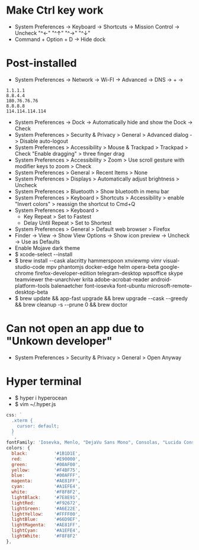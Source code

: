 Make Ctrl key work
=====
* System Preferences -> Keyboard -> Shortcuts -> Mission Control -> Uncheck "^←" "^↑" "^→" "^↓"
* Command + Option + D -> Hide dock

Post-installed
=====
* System Preferences -> Network -> Wi-FI -> Advanced -> DNS -> + ->
```
1.1.1.1
8.8.4.4
180.76.76.76
8.8.8.8
114.114.114.114
```
* System Preferences -> Dock -> Automatically hide and show the Dock -> Check
* System Preferences > Security & Privacy > General > Advanced dialog -> Disable auto-logout
* System Preferences > Accessibility > Mouse & Trackpad > Trackpad > Check "Enable dragging" > three finger drag
* System Preferences > Accessibility > Zoom > Use scroll gesture with modifier keys to zoom > Check
* System Preferences > General > Recent Items > None
* System Preferences > Displays > Automatically adjust brightness > Uncheck
* System Preferences > Bluetooth > Show bluetooth in menu bar
* System Preferences > Keyboard > Shortcuts > Accessibility > enable "Invert colors" > reassign the shortcut to Cmd+Q
* System Preferences > Keyboard >
    * Key Repeat > Set to Fastest
    * Delay Until Repeat > Set to Shortest
* System Preferences > General > Default web browser > Firefox
* Finder -> View -> Show View Options -> Show icon preview -> Uncheck -> Use as Defaults
* Enable Mojave dark theme
* $ xcode-select --install
* $ brew install --cask alacritty hammerspoon xnviewmp vimr visual-studio-code mpv phantomjs docker-edge helm opera-beta google-chrome firefox-developer-edition telegram-desktop wpsoffice skype teamviewer the-unarchiver krita adobe-acrobat-reader android-platform-tools balenaetcher font-iosevka font-ubuntu microsoft-remote-desktop-beta
* $ brew update && app-fast upgrade && brew upgrade --cask --greedy && brew cleanup -s --prune 0 && brew doctor

Can not open an app due to "Unkown developer"
=====
* System Preferences > Security & Privacy > General > Open Anyway

Hyper terminal
=====
* $ hyper i hyperocean
* $ vim ~/.hyper.js
```js
css: `
  .xterm {
    cursor: default;
  }
  `,
fontFamily: 'Iosevka, Menlo, "DejaVu Sans Mono", Consolas, "Lucida Console", monospace',
colors: {
  black:          '#1B1D1E',
  red:            '#E90000',
  green:          '#00AF00',
  yellow:         '#F4BF75',
  blue:           '#00AFFF',
  magenta:        '#AE81FF',
  cyan:           '#A1EFE4',
  white:          '#F8F8F2',
  lightBlack:     '#7E8E91',
  lightRed:       '#F92672',
  lightGreen:     '#A6E22E',
  lightYellow:    '#FFFF00',
  lightBlue:      '#66D9EF',
  lightMagenta:   '#AE81FF',
  lightCyan:      '#A1EFE4',
  lightWhite:     '#F8F8F2'
},
```
